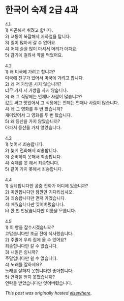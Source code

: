 # 한국어 숙제 2급 4과

<p>4.1<br>1) &#54588;&#44260;&#54644;&#49436; &#49772;&#47140;&#44256; &#54633;&#45768;&#45796;.<br>2) &#44368;&#53685;&#51060; &#48373;&#51105;&#54644;&#49436; &#51648;&#54616;&#52384;&#51012; &#53457;&#45768;&#45796;.<br>3) &#51068;&#51060; &#47566;&#50500;&#49436; &#44040; &#49688; &#50630;&#50612;&#50836;.<br>4) &#50612;&#51228; &#49696;&#51012; &#47566;&#51060; &#47560;&#49492;&#49436; &#47672;&#47532;&#44032; &#50500;&#54028;&#50836;.<br>5) &#44048;&#44592;&#50640; &#44152;&#47140;&#49436; &#50557;&#51012; &#47673;&#50632;&#50612;&#50836;.<br><br>4.2<br>1) &#50780; &#48120;&#44397;&#50640; &#44032;&#47140;&#44256; &#54633;&#45768;&#44620;?<br>&#48120;&#44397;&#50640; &#52828;&#44396;&#44032; &#51080;&#50612;&#49436; &#48120;&#44397;&#50640; &#44032;&#47140;&#44256; &#54633;&#45768;&#45796;.<br>2) &#50780; &#51200; &#44032;&#48169;&#51012; &#49324;&#51648; &#50506;&#49845;&#45768;&#44620;?<br>&#45320;&#47924; &#52964;&#49436; &#51200; &#44032;&#48169;&#51012; &#49324;&#51648; &#50506;&#49845;&#45768;&#45796;.<br>3) &#50780; &#44536; &#49885;&#45817;&#50640;&#45716; &#50616;&#51228;&#45208; &#49324;&#46988;&#51060; &#47566;&#49845;&#45768;&#44620;?<br>&#44050;&#46020; &#49912;&#44256; &#47579;&#51080;&#50612;&#49436; &#44536; &#49885;&#45817;&#50640;&#45716; &#50616;&#51228;&#45716; &#50616;&#51228;&#45208; &#49324;&#46988;&#51060; &#47566;&#49845;&#45768;&#45796;.<br>4) &#50780; &#44536; &#50689;&#54868;&#47484; &#46160; &#48264; &#48420;&#49845;&#45768;&#44620;?<br>&#51116;&#48120;&#51080;&#50612;&#49436; &#44536; &#50689;&#54868;&#47484; &#46160; &#48264; &#48420;&#49845;&#45768;&#45796;.<br>5) &#50780; &#46321;&#49328;&#51012; &#44032;&#51648; &#50506;&#50520;&#49845;&#45768;&#44620;?<br>&#50500;&#54028;&#49436; &#46321;&#49328;&#51012; &#44032;&#51648; &#50506;&#50520;&#49845;&#45768;&#45796;.<br><br>4.3<br>1) &#45734;&#50612;&#49436; &#51396;&#49569;&#54633;&#45768;&#45796;.<br>2) &#45734;&#44172; &#51204;&#54868;&#54644;&#49436; &#51396;&#49569;&#54633;&#45768;&#45796;.<br>3) &#51456;&#48708;&#54616;&#51648; &#47803;&#54644;&#49436; &#51396;&#49569;&#54633;&#45768;&#45796;.<br>4) &#49689;&#51228;&#47484; &#47803; &#54644;&#49436; &#51396;&#49569;&#54633;&#45768;&#45796;.<br>5) &#44057;&#51060; &#44032;&#51648; &#47803;&#54644;&#49436; &#51396;&#49569;&#54633;&#45768;&#45796;.<br><br>4.4<br>1) &#49892;&#47168;&#54633;&#45768;&#45796;&#47564; &#44277;&#51473; &#51204;&#54868;&#44032; &#50612;&#46356;&#50640; &#51080;&#49845;&#45768;&#44620;?<br>2) &#48120;&#50504;&#54633;&#45768;&#45796;&#47564; &#51104;&#44624;&#47564; &#44592;&#45796;&#47532;&#49901;&#49884;&#50724;.<br>3) &#51396;&#49569;&#54633;&#45768;&#45796;&#47564; &#47676;&#51200; &#44032;&#44192;&#49845;&#45768;&#45796;.<br>4) &#48176;&#50912;&#49845;&#45768;&#45796;&#47564; &#51082;&#50612;&#48260;&#47160;&#49845;&#45768;&#45796;.<br>5) &#54620; &#48264; &#47564;&#45228;&#49845;&#45768;&#45796;&#47564; &#51060;&#47492;&#51012; &#47784;&#47493;&#45768;&#45796;.<br><br>4.5<br>1) &#51060; &#48757;&#51012; &#51105;&#49688;&#49884;&#44192;&#49845;&#45768;&#44620;?<br>&#44256;&#47577;&#49845;&#45768;&#45796;&#47564; &#51312;&#44552; &#51204;&#50640; &#49885;&#49324;&#54664;&#49845;&#45768;&#45796;.<br>2) &#51452;&#47568;&#50640; &#50864;&#47532; &#51665;&#50640; &#50732; &#49688; &#51080;&#50612;&#50836;?<br>&#51396;&#49569;&#54633;&#45768;&#45796;&#47564; &#44040; &#49688; &#50630;&#49845;&#45768;&#45796;.<br>3) &#45236;&#51068;&#51008; &#49789;&#45768;&#44620;?<br>&#51452;&#47568;&#51077;&#45768;&#45796;&#47564; &#49780; &#49688; &#50630;&#49845;&#45768;&#45796;.<br>4) &#45432;&#47000;&#47484; &#51096;&#54616;&#49464;&#50836;?<br>&#45432;&#47000;&#47484; &#51096;&#54616;&#51648; &#47803;&#54633;&#45768;&#45796;&#47564; &#51339;&#50500;&#54633;&#45768;&#45796;.<br>5) &#50672;&#46973;&#51012; &#48155;&#51648; &#47803;&#54664;&#49845;&#45768;&#44620;?<br>&#50672;&#46973;&#51012; &#48155;&#50520;&#49845;&#45768;&#45796;&#47564; &#51082;&#50612;&#48260;&#47160;&#49845;&#45768;&#45796;.</p>


*This post was originally hosted [elsewhere](http://planspace.blogspot.com/2009/02/2-4.html).*
